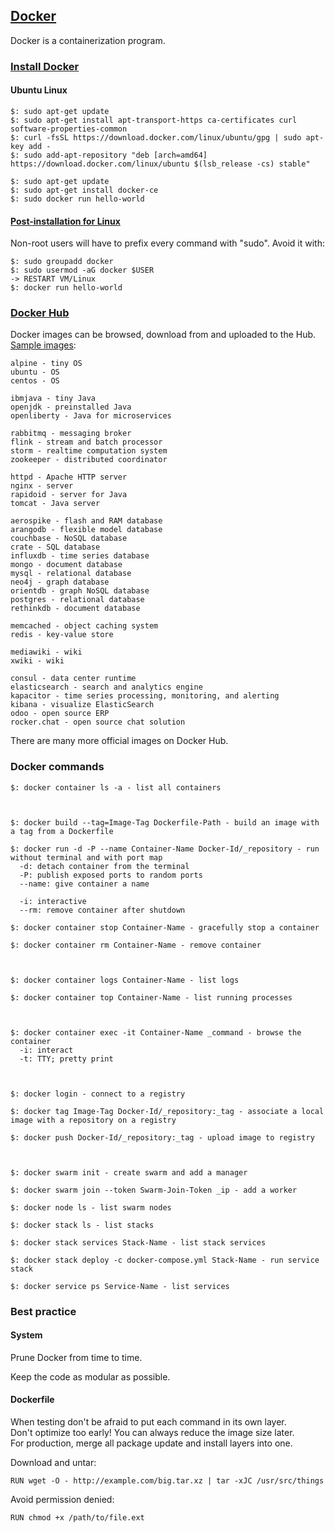 ## [Docker](https://www.docker.com/resources/what-container)

Docker is a containerization program.

### [Install Docker](https://docs.docker.com/install/)

#### Ubuntu Linux

```
$: sudo apt-get update
$: sudo apt-get install apt-transport-https ca-certificates curl software-properties-common
$: curl -fsSL https://download.docker.com/linux/ubuntu/gpg | sudo apt-key add -
$: sudo add-apt-repository "deb [arch=amd64] https://download.docker.com/linux/ubuntu $(lsb_release -cs) stable"
```

```
$: sudo apt-get update
$: sudo apt-get install docker-ce
$: sudo docker run hello-world
```

#### [Post-installation for Linux](https://docs.docker.com/install/linux/linux-postinstall/)

Non-root users will have to prefix every command with "sudo". Avoid it with:
```
$: sudo groupadd docker
$: sudo usermod -aG docker $USER
-> RESTART VM/Linux
$: docker run hello-world
```

### [Docker Hub](https://hub.docker.com/)

Docker images can be browsed, download from and uploaded to the Hub.  
[Sample images](https://docs.docker.com/samples/):  
```
alpine - tiny OS
ubuntu - OS
centos - OS

ibmjava - tiny Java
openjdk - preinstalled Java
openliberty - Java for microservices

rabbitmq - messaging broker
flink - stream and batch processor
storm - realtime computation system
zookeeper - distributed coordinator

httpd - Apache HTTP server
nginx - server
rapidoid - server for Java
tomcat - Java server

aerospike - flash and RAM database
arangodb - flexible model database
couchbase - NoSQL database
crate - SQL database
influxdb - time series database
mongo - document database
mysql - relational database
neo4j - graph database
orientdb - graph NoSQL database
postgres - relational database
rethinkdb - document database

memcached - object caching system
redis - key-value store

mediawiki - wiki
xwiki - wiki

consul - data center runtime
elasticsearch - search and analytics engine
kapacitor - time series processing, monitoring, and alerting
kibana - visualize ElasticSearch
odoo - open source ERP
rocker.chat - open source chat solution
```
There are many more official images on Docker Hub.  

### Docker commands

```
$: docker container ls -a - list all containers



$: docker build --tag=Image-Tag Dockerfile-Path - build an image with a tag from a Dockerfile

$: docker run -d -P --name Container-Name Docker-Id/_repository - run without terminal and with port map
  -d: detach container from the terminal
  -P: publish exposed ports to random ports
  --name: give container a name
  
  -i: interactive
  --rm: remove container after shutdown
  
$: docker container stop Container-Name - gracefully stop a container

$: docker container rm Container-Name - remove container



$: docker container logs Container-Name - list logs

$: docker container top Container-Name - list running processes



$: docker container exec -it Container-Name _command - browse the container
  -i: interact
  -t: TTY; pretty print



$: docker login - connect to a registry

$: docker tag Image-Tag Docker-Id/_repository:_tag - associate a local image with a repository on a registry

$: docker push Docker-Id/_repository:_tag - upload image to registry



$: docker swarm init - create swarm and add a manager

$: docker swarm join --token Swarm-Join-Token _ip - add a worker

$: docker node ls - list swarm nodes

$: docker stack ls - list stacks

$: docker stack services Stack-Name - list stack services

$: docker stack deploy -c docker-compose.yml Stack-Name - run service stack

$: docker service ps Service-Name - list services
```

### Best practice

#### System

Prune Docker from time to time.  

Keep the code as modular as possible.  

#### Dockerfile

When testing don't be afraid to put each command in its own layer.  
Don't optimize too early! You can always reduce the image size later.  
For production, merge all package update and install layers into one.  

Download and untar:
```
RUN wget -O - http://example.com/big.tar.xz | tar -xJC /usr/src/things
```

Avoid permission denied:
```
RUN chmod +x /path/to/file.ext
```


